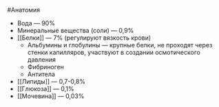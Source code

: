 #Анатомия 
- Вода — 90%
- Минеральные вещества (соли) — 0,9%
- [[Белки]] — 7% (регулируют вязкость крови)
	- Альбумины и глобулины — крупные белки, не проходят через стенки капилляров, участвуют в создании осмотического давления
	- Фибриноген
	- Антитела 
- [[Липиды]] — 0,7-0,8%
- [[Глюкоза]] — 0,1%
- [[Мочевина]] — 0,03%
